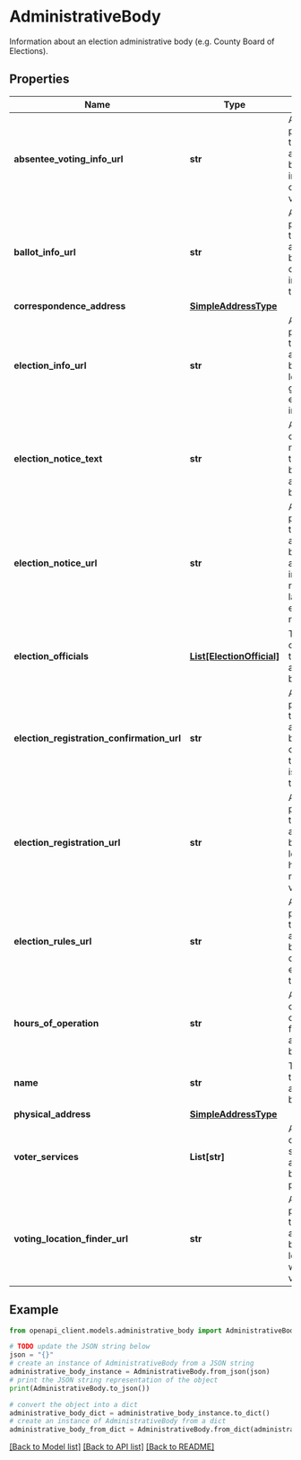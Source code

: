# AdministrativeBody

Information about an election administrative body (e.g. County Board of Elections).

## Properties

Name | Type | Description | Notes
------------ | ------------- | ------------- | -------------
**absentee_voting_info_url** | **str** | A URL provided by this administrative body for information on absentee voting. | [optional] 
**ballot_info_url** | **str** | A URL provided by this administrative body to give contest information to the voter. | [optional] 
**correspondence_address** | [**SimpleAddressType**](SimpleAddressType.md) |  | [optional] 
**election_info_url** | **str** | A URL provided by this administrative body for looking up general election information. | [optional] 
**election_notice_text** | **str** | A last minute or emergency notification text provided by this administrative body. | [optional] 
**election_notice_url** | **str** | A URL provided by this administrative body for additional information related to the last minute or emergency notification. | [optional] 
**election_officials** | [**List[ElectionOfficial]**](ElectionOfficial.md) | The election officials for this election administrative body. | [optional] 
**election_registration_confirmation_url** | **str** | A URL provided by this administrative body for confirming that the voter is registered to vote. | [optional] 
**election_registration_url** | **str** | A URL provided by this administrative body for looking up how to register to vote. | [optional] 
**election_rules_url** | **str** | A URL provided by this administrative body describing election rules to the voter. | [optional] 
**hours_of_operation** | **str** | A description of the hours of operation for this administrative body. | [optional] 
**name** | **str** | The name of this election administrative body. | [optional] 
**physical_address** | [**SimpleAddressType**](SimpleAddressType.md) |  | [optional] 
**voter_services** | **List[str]** | A description of the services this administrative body may provide. | [optional] 
**voting_location_finder_url** | **str** | A URL provided by this administrative body for looking up where to vote. | [optional] 

## Example

```python
from openapi_client.models.administrative_body import AdministrativeBody

# TODO update the JSON string below
json = "{}"
# create an instance of AdministrativeBody from a JSON string
administrative_body_instance = AdministrativeBody.from_json(json)
# print the JSON string representation of the object
print(AdministrativeBody.to_json())

# convert the object into a dict
administrative_body_dict = administrative_body_instance.to_dict()
# create an instance of AdministrativeBody from a dict
administrative_body_from_dict = AdministrativeBody.from_dict(administrative_body_dict)
```
[[Back to Model list]](../README.md#documentation-for-models) [[Back to API list]](../README.md#documentation-for-api-endpoints) [[Back to README]](../README.md)


